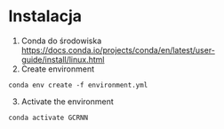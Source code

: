 # Instalacja

1. Conda do środowiska https://docs.conda.io/projects/conda/en/latest/user-guide/install/linux.html
2. Create environment
```
conda env create -f environment.yml
```
3. Activate the environment
```
conda activate GCRNN
```